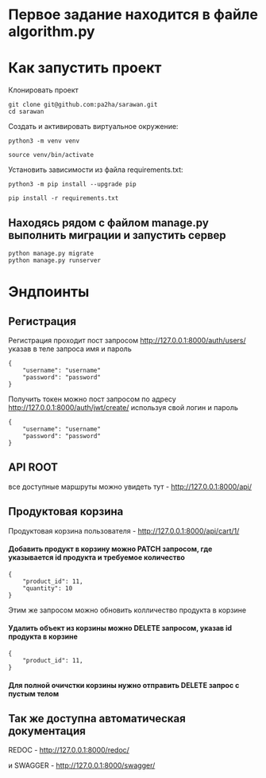 # Первое задание находится в файле algorithm.py

# Как запустить проект
Клонировать проект
```
git clone git@github.com:pa2ha/sarawan.git
cd sarawan
```
Cоздать и активировать виртуальное окружение:

```
python3 -m venv venv
```

```
source venv/bin/activate
```

Установить зависимости из файла requirements.txt:

```
python3 -m pip install --upgrade pip
```

```
pip install -r requirements.txt
```
## Находясь рядом с файлом manage.py выполнить миграции и запустить сервер

```
python manage.py migrate
python manage.py runserver
```
# Эндпоинты
## Регистрация
Регистрация проходит пост запросом http://127.0.0.1:8000/auth/users/
указав в теле запроса имя и пароль
```
{
    "username": "username"
    "password": "password"
}
```
Получить токен можно пост запросом по адресу http://127.0.0.1:8000/auth/jwt/create/
используя свой логин и пароль
```
{
    "username": "username"
    "password": "password"
}
```

## API ROOT
все доступные маршруты можно увидеть тут - http://127.0.0.1:8000/api/
## Продуктовая корзина
Продуктовая корзина пользователя - http://127.0.0.1:8000/api/cart/1/
#### Добавить продукт в корзину можно PATCH запросом, где указывается id продукта и требуемое количество

```
{
    "product_id": 11,
    "quantity": 10
}
```
Этим же запросом можно обновить колличество продукта в корзине

#### Удалить объект из корзины можно DELETE запросом, указав id продукта в корзине 

```
{
    "product_id": 11,
}
```
#### Для полной очичстки корзины нужно отправить DELETE запрос с пустым телом

## Так же доступна автоматическая документация
REDOC - http://127.0.0.1:8000/redoc/


и SWAGGER - http://127.0.0.1:8000/swagger/
